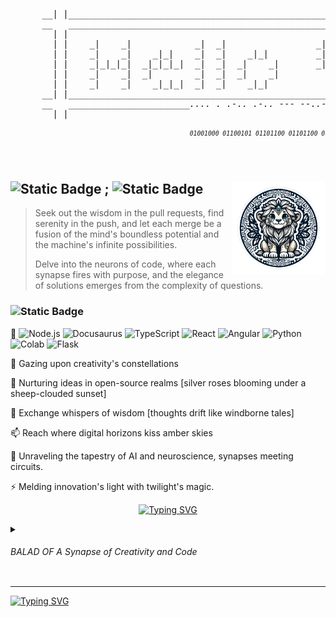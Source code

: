 <h6> 
  <pre> 
      __| |________________________________________________________________________________________________________| |__
      __   ________________________________________________________________________________________________________   __
        | |                                                                                                        | |  
        | |    _|    _|            _|  _|                 _|          _|                      _|        _|  _|     | |  
        | |    _|    _|    _|_|    _|  _|    _|_|         _|          _|    _|_|    _|  _|_|  _|    _|_|_|  _|     | |  
        | |    _|_|_|_|  _|_|_|_|  _|  _|  _|    _|       _|    _|    _|  _|    _|  _|_|      _|  _|    _|  _|     | |  
        | |    _|    _|  _|        _|  _|  _|    _|         _|  _|  _|    _|    _|  _|        _|  _|    _|         | |  
        | |    _|    _|    _|_|_|  _|  _|    _|_|             _|  _|        _|_|    _|        _|    _|_|_|  _|     | |  
      __| |________________________________________________________________________________________________________| |__
      __   _______________________.... . .-.. .-.. --- --..--    .-- --- .-. .-.. -.. .-.-.________________________   __
        | |                                                                                                        | |
    <center><sub><sup>                                                 01001000 01100101 01101100 01101100 01101111 00101100  01010111 01101111 01110010 01101100 01100100 00100001</sup></sub></center>
  </pre>
</h6>
  
## ![Static Badge](https://img.shields.io/badge/🤍_-blue) ; ![Static Badge](https://img.shields.io/badge/_💙-white) <img src="Untitled-2.png" align="right" width="150" />

> Seek out the wisdom in the pull requests,
> find serenity in the push,
> and let each merge be a fusion of the mind's boundless potential
> and the machine's infinite possibilities.
>
> Delve into the neurons of code, where each synapse fires with purpose, and the elegance of solutions emerges from the complexity of questions.


### ![Static Badge](https://img.shields.io/badge/_❄️_❄️_❄️_❅_❅_❅_❄️_❄️_❄️_❅_❅_❅_❄️_❄️_❄️-black) <br>

🔗 
![Node.js](https://img.shields.io/badge/-Node.js-2F4F4F?style=plastic&logo=node.js&logoColor=5F9EA0)
![Docusaurus](https://img.shields.io/badge/-Docusaurus-90EE90?style=plastic&logo=docusaurus&logoColor=2E8B57)
![TypeScript](https://img.shields.io/badge/-TypeScript-20b2aa?style=plastic&logo=typescript&logoColor=afeeee)
![React](https://img.shields.io/badge/-React-18344A?style=plastic&logo=react&logoColor=gray&logoColor=9bf6ff)
![Angular](https://img.shields.io/badge/-Angular-C71585?style=plastic&logo=angular&logoColor=salmon)
![Python](https://img.shields.io/badge/-Python-ffa500?style=plastic&logo=python&logoColor=1E90FF)
![Colab](https://img.shields.io/badge/-Colab-salmon?style=plastic&logo=googlecolab&logoColor=FFD43B)
![Flask](https://img.shields.io/badge/-Flask-gray?style=plastic&logo=flask&logoColor=white)

🔭 Gazing upon creativity's constellations 

🌱 Nurturing ideas in open-source realms [silver roses blooming under a sheep-clouded sunset]

💬 Exchange whispers of wisdom [thoughts drift like windborne tales]

📫 Reach where digital horizons kiss amber skies

🧠 Unraveling the tapestry of AI and neuroscience, synapses meeting circuits.

⚡ Melding innovation's light with twilight's magic.




<!--
![Node.js](https://img.shields.io/badge/-Node.js-90EE90?style=plastic&logo=node.js&logoColor=43853D)
![Docusaurus](https://img.shields.io/badge/-Docusaurus-5F9EA0?style=plastic&logo=docusaurus&logoColor=white)
![React](https://img.shields.io/badge/-React-61DAFB?style=plastic&logo=react&logoColor=black)
![TypeScript](https://img.shields.io/badge/-TypeScript-20b2aa?style=plastic&logo=typescript&logoColor=white)
![Angular](https://img.shields.io/badge/-Angular-DD0031?style=plastic&logo=angular&logoColor=white)
![Python](https://img.shields.io/badge/-Python-3776AB?style=plastic&logo=python&logoColor=yellow)
![Flask](https://img.shields.io/badge/-Flask-000000?style=plastic&logo=flask&logoColor=white)
![Colab](https://img.shields.io/badge/-Colab-F9AB00?style=plastic&logo=googlecolab&logoColor=white) -->

<center>

[![Typing SVG](https://readme-typing-svg.herokuapp.com?font=Grechen+Fuemen&size=28&duration=2500&pause=1500&color=00FFB8&background=3C3C3C00&vCenter=true&multiline=true&random=false&width=600&height=100&lines=%22Remember+who+you+are%2C+;+the+true+sovereign+of+your+imagination+%E2%99%95+%F0%9F%92%AB%22)](https://git.io/typing-svg)

<!--
![Static Badge](https://img.shields.io/badge/_💙_-_🩶_-blue)![Static Badge](https://img.shields.io/badge/_💙_-_🩶_-blue) <br>
![Static Badge](https://img.shields.io/badge/_💙_-_🩶_-blue)![Static Badge](https://img.shields.io/badge/_💙_-_🩶_-blue)
--> 

</center>


<details>
  <summary> 
   <h6> BALAD OF A Synapse of Creativity and Code</h6>
</summary> 

  <img src="Lion cub sticker.png" align="right" width="200" />

  
  [![Typing SVG](https://readme-typing-svg.herokuapp.com?font=Annie+Use+Your+Telescope&duration=2500&pause=1000&color=1DBEAC&background=3C3C3C00&vCenter=true&multiline=true&random=false&width=448&height=400&lines=%3E+In+the+tapestry+of+thought+and+theory%2C;%3E+Where+philosophy+meets+the+neural+pulse+of+innovation%2C;%3E+An+enigma+unfolds+in+the+heart+of+the+code.;%3E;%3E+A+constellation+of+creativity+sparkles%2C;%3E+Whispers+of+thought+drift+like+storied+zephyrs.;%3E;%3E+Horizons+expand+where+sunlit+code+kisses+the+edge+of+understanding%2C;%3E+Electrifying+the+world+with+the+power+of+innovation%2C;%3E+Here+lies+the+crossroads+of+possibility+and+discovery.;%3E)](https://git.io/typing-svg)
</details>

<!--
🔭 Gazing at the constellations of creativity,
🌱 Nurturing ideas in the fertile soil of open-source,
💬 Engage in the exchange of stories and insights,
📫 Reach out to the meeting place of dawn and the digital expanse,
⚡ Igniting the expanse with our collective spark.
🔭 Gazing at the constellations of creativity,
🌱 Sprouting seeds of ingenuity in the open-source soil,
💬 Whisper me your thoughts, like the wind carries stories,
📫 Reach out to the horizon where the sun kisses the code,
⚡ Let's electrify the world with the light of innovation.
-->

---



[![Typing SVG](https://readme-typing-svg.herokuapp.com?font=Grechen+Fuemen&size=40&pause=1000&color=FFFFFF&background=1D815800&center=true&vCenter=true&random=true&width=1000&height=200&lines=%F0%9F%A7%AA+Science+%E2%86%94+%F0%9F%92%BE+Data+;%F0%9F%92%BE+Data+%E2%86%94+%F0%9F%92%BB+Scripting+;%F0%9F%92%BB+Scripting+%E2%86%94+%F0%9F%93%8A+Big+Data+;%F0%9F%93%8A+Big+Data+%E2%86%94+%F0%9F%91%A9%E2%80%8D%F0%9F%92%BB+Full+Stack+Dev;%F0%9F%91%A9%E2%80%8D%F0%9F%92%BB++Full+Stack+Dev+%E2%86%94+%F0%9F%8E%A8+Creativity;%F0%9F%8E%A8+Creativity+%E2%86%94+%F0%9F%96%8C%EF%B8%8FArt;%F0%9F%96%8C%EF%B8%8FArt+%E2%86%94+%F0%9F%A7%A0+Mind;%F0%9F%A7%A0+Mind+%E2%86%94+%F0%9F%A4%AF+Consciousness+;%F0%9F%A4%AF+Consciousness+%E2%86%94+%F0%9F%A7%A0Neuroscience;%F0%9F%8C%88+Somewhere+Over++The+Tech+Rainbow%F0%9F%92%AB)](https://git.io/typing-svg)
